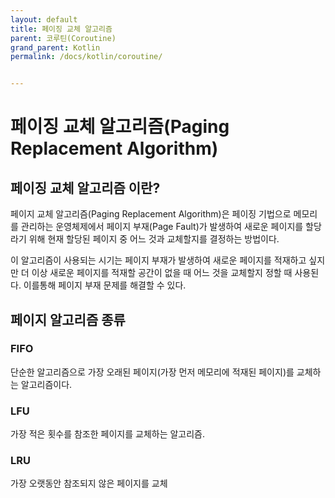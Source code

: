 ```yaml
---
layout: default
title: 페이징 교체 알고리즘
parent: 코루틴(Coroutine)
grand_parent: Kotlin
permalink: /docs/kotlin/coroutine/


---
```




# 페이징 교체 알고리즘(Paging Replacement Algorithm)

## 페이징 교체 알고리즘 이란?

페이지 교체 알고리즘(Paging Replacement Algorithm)은 페이징 기법으로 메모리를 관리하는 운영체제에서 페이지 부재(Page Fault)가 발생하여 새로운 페이지를 할당라기 위해 현재 할당된 페이지 중 어느 것과 교체할지를 결정하는 방법이다.

이 알고리즘이 사용되는 시기는 페이지 부재가 발생하여 새로운 페이지를 적재하고 싶지만 더 이상 새로운 페이지를 적재할 공간이 없을 때 어느 것을 교체할지 정할 때 사용된다. 이를통해 페이지 부재 문제를 해결할 수 있다.

## 페이지 알고리즘 종류

### FIFO

단순한 알고리즘으로 가장 오래된 페이지(가장 먼저 메모리에 적재된 페이지)를 교체하는 알고리즘이다.    

   

### LFU

가장 적은 횟수를 참조한 페이지를 교체하는 알고리즘.  

   

### LRU

가장 오랫동안 참조되지 않은 페이지를 교체



